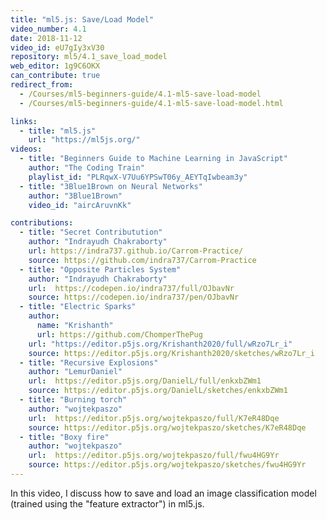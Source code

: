 ```yaml
---
title: "ml5.js: Save/Load Model"
video_number: 4.1
date: 2018-11-12
video_id: eU7gIy3xV30
repository: ml5/4.1_save_load_model
web_editor: 1g9C6OKX
can_contribute: true
redirect_from:
  - /Courses/ml5-beginners-guide/4.1-ml5-save-load-model
  - /Courses/ml5-beginners-guide/4.1-ml5-save-load-model.html

links:
  - title: "ml5.js"
    url: "https://ml5js.org/"
videos:
  - title: "Beginners Guide to Machine Learning in JavaScript"
    author: "The Coding Train"
    playlist_id: "PLRqwX-V7Uu6YPSwT06y_AEYTqIwbeam3y"
  - title: "3Blue1Brown on Neural Networks"
    author: "3Blue1Brown"
    video_id: "aircAruvnKk"

contributions:
  - title: "Secret Contributution"
    author: "Indrayudh Chakraborty"
    url: https://indra737.github.io/Carrom-Practice/
    source: https://github.com/indra737/Carrom-Practice
  - title: "Opposite Particles System"
    author: "Indrayudh Chakraborty"
    url:  https://codepen.io/indra737/full/OJbavNr
    source: https://codepen.io/indra737/pen/OJbavNr
  - title: "Electric Sparks"
    author:
      name: "Krishanth"
      url: https://github.com/ChomperThePug
    url: "https://editor.p5js.org/Krishanth2020/full/wRzo7Lr_i"
    source: https://editor.p5js.org/Krishanth2020/sketches/wRzo7Lr_i
  - title: "Recursive Explosions"
    author: "LemurDaniel"
    url:  https://editor.p5js.org/DanielL/full/enkxbZWm1
    source: https://editor.p5js.org/DanielL/sketches/enkxbZWm1
  - title: "Burning torch"
    author: "wojtekpaszo"
    url:  https://editor.p5js.org/wojtekpaszo/full/K7eR48Dqe
    source: https://editor.p5js.org/wojtekpaszo/sketches/K7eR48Dqe
  - title: "Boxy fire"
    author: "wojtekpaszo"
    url:  https://editor.p5js.org/wojtekpaszo/full/fwu4HG9Yr
    source: https://editor.p5js.org/wojtekpaszo/sketches/fwu4HG9Yr
---
```


In this video, I discuss how to save and load an image classification model (trained using the "feature extractor") in ml5.js.
